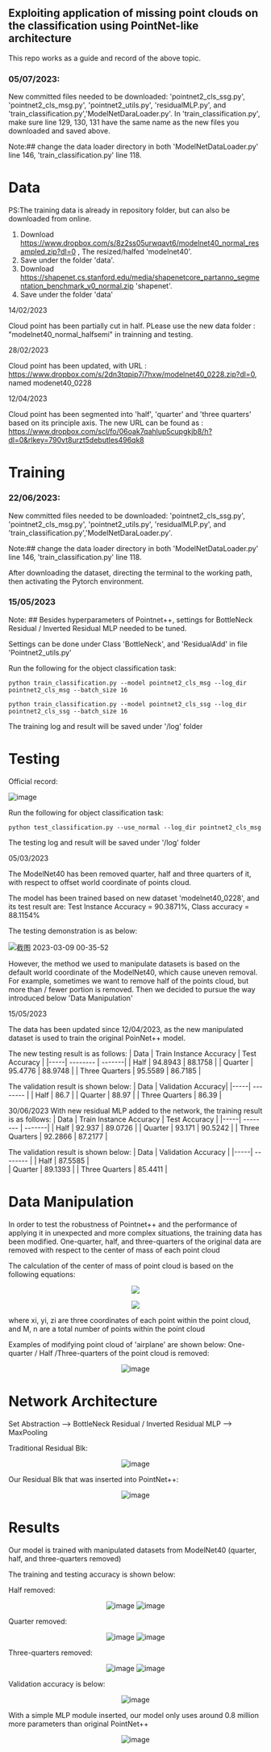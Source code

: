 
## Exploiting application of missing point clouds on the classification using PointNet-like architecture

This repo works as a guide and record of the above topic. 

### 05/07/2023: 

New committed files needed to be downloaded: 'pointnet2_cls_ssg.py', 'pointnet2_cls_msg.py', 'pointnet2_utils.py', 'residualMLP.py', and 'train_classification.py','ModelNetDaraLoader.py'.
In 'train_classification.py', make sure line 129, 130, 131 have the same name as the new files you downloaded and saved above. 

Note:## change the data loader directory in both 'ModelNetDataLoader.py' line 146, 'train_classification.py' line 118.

# Data
PS:The training data is already in repository folder, but can also be downloaded from online.

1. Download https://www.dropbox.com/s/8z2ss05urwqavt6/modelnet40_normal_resampled.zip?dl=0 , The resized/halfed 'modelnet40'.
2. Save under the folder 'data'. 
3. Download https://shapenet.cs.stanford.edu/media/shapenetcore_partanno_segmentation_benchmark_v0_normal.zip 'shapenet'. 
4. Save under the folder 'data'

14/02/2023

Cloud point has been partially cut in half. PLease use the new data folder : "modelnet40_normal_halfsemi" in trainning and testing.

28/02/2023

Cloud point has been updated, with URL : https://www.dropbox.com/s/2dn3tqpip7i7hxw/modelnet40_0228.zip?dl=0, named modenet40_0228

12/04/2023

Cloud point has been segmented into 'half', 'quarter' and 'three quarters' based on its principle axis. The new URL can be found as : https://www.dropbox.com/scl/fo/06oak7qahlup5cupgkjb8/h?dl=0&rlkey=790vt8urzt5debutles496qk8

# Training

### 22/06/2023: 

New committed files needed to be downloaded: 'pointnet2_cls_ssg.py', 'pointnet2_cls_msg.py', 'pointnet2_utils.py', 'residualMLP.py', and 'train_classification.py','ModelNetDaraLoader.py'.

Note:## change the data loader directory in both 'ModelNetDataLoader.py' line 146, 'train_classification.py' line 118.


After downloading the dataset, directing the terminal to the working path, then activating the Pytorch environment. 

### 15/05/2023

Note: ## Besides hyperparameters of Pointnet++, settings for BottleNeck Residual / Inverted Residual MLP needed to be tuned. 

Settings can be done under Class 'BottleNeck', and 'ResidualAdd' in file 'Pointnet2_utils.py'

Run the following for the object classification task:

```
python train_classification.py --model pointnet2_cls_msg --log_dir pointnet2_cls_msg --batch_size 16

python train_classification.py --model pointnet2_cls_ssg --log_dir pointnet2_cls_ssg --batch_size 16
```

 

The training log and result will be saved under '/log' folder

# Testing

Official record:

![image](https://github.com/yukaiw23/pointnet/assets/114976583/e87aa765-7b0b-45eb-8191-31a413672620)


Run the following for object classification task:
```
python test_classification.py --use_normal --log_dir pointnet2_cls_msg
``` 
 


The testing log and result will be saved under '/log' folder

05/03/2023

The ModelNet40 has been removed quarter, half and three quarters of it, with respect to offset world coordinate of points cloud.

The model has been trained based on new dataset 'modelnet40_0228', and its test result are: Test Instance Accuracy = 90.3871%, Class accuracy = 88.1154%

The testing demonstration is as below:

 

![截图 2023-03-09 00-35-52](https://user-images.githubusercontent.com/114976583/223773410-cce74421-cd36-46f2-8b33-a85f1d3c8644.png)

However, the method we used to manipulate datasets is based on the default world coordinate of the ModelNet40, which cause uneven removal. For example, sometimes we want to remove half of the points cloud, but more than / fewer portion is removed. Then we decided to pursue the way introduced below  'Data Manipulation'

15/05/2023

The data has been updated since 12/04/2023, as the new manipulated dataset is used to train the original PoinNet++ model.

The new testing result is as follows: 
| Data | Train Instance Accuracy | Test Accuracy |
|-----| -------- | -------|
| Half | 94.8943 | 88.1758 | 
| Quarter | 95.4776 | 88.9748 |
| Three Quarters | 95.5589 | 86.7185 |

The validation result is shown below: 
| Data | Validation Accuracy| 
|-----| -------- |
| Half | 86.7 | 
| Quarter | 88.97 | 
| Three Quarters | 86.39 | 


30/06/2023
With new residual MLP added to the network, the training result is as follows: 
| Data | Train Instance Accuracy | Test Accuracy |
|-----| -------- | -------|
| Half | 92.937 | 89.0726 | 
| Quarter | 93.171 | 90.5242 |
| Three Quarters | 92.2866 | 87.2177 |

The validation result is shown below:
| Data | Validation Accuracy | 
|-----| -------- |
| Half | 87.5585  |  
| Quarter | 89.1393 | 
| Three Quarters | 85.4411 |

# Data Manipulation
In order to test the robustness of Pointnet++ and the performance of applying it in unexpected and more complex situations, the training data has been modified. One-quarter, half, and three-quarters of the original data are removed with respect to the center of mass of each point cloud

The calculation of the center of mass of point cloud is based on the following equations: 
<p align="center">
 
   <img src = "https://user-images.githubusercontent.com/114976583/230176228-026453ed-4eb3-4c84-9cf0-6d8794553d97.png">
 
</p>
<p align="center">

   <image src = "https://user-images.githubusercontent.com/114976583/230176365-756d54de-b066-4fd0-b014-4c26fc1ec1bc.png">

</p>

 
where xi, yi, zi are three coordinates of each point within the point cloud, and M, n are a total number of points within the point cloud

Examples of modifying point cloud of 'airplane' are shown below: 
One-quarter / Half /Three-quarters of the point cloud is removed: 

<div align=center>
 
![image](https://github.com/yukaiw23/pointnet/assets/114976583/a2596e6f-cee8-4ff0-a300-6f048bf68a2c)

</div>

# Network Architecture
Set Abstraction --> BottleNeck Residual / Inverted Residual MLP --> MaxPooling 

Traditional Residual Blk:

<div align=center>

![image](https://github.com/yukaiw23/pointnet/assets/114976583/cd55b506-8bc3-41b8-9b08-8b9110a0879e)

</div>

Our Residual Blk that was inserted into PointNet++:

<div align=center>
 
![image](https://github.com/yukaiw23/pointnet/assets/114976583/a6136012-100c-40cc-8d37-05a3de9045e7)

</div>

# Results
Our model is trained with manipulated datasets from ModelNet40 (quarter, half, and three-quarters removed)

The training and testing accuracy is shown below: 

Half removed:

<div align=center>

![image](https://github.com/yukaiw23/pointnet/assets/114976583/0c82a6e5-e278-418d-bdf4-02e2eea87417)
![image](https://github.com/yukaiw23/pointnet/assets/114976583/2c95e774-c0e6-4f57-ab02-66be56ab681a)

</div>

Quarter removed:

<div align=center>
 
![image](https://github.com/yukaiw23/pointnet/assets/114976583/f9b4ef3a-684e-4568-9809-bd90b9bc2465)
![image](https://github.com/yukaiw23/pointnet/assets/114976583/fd94d84e-27f6-4572-8b06-78527c58e121)

</div>

Three-quarters removed:

<div align=center>
 
![image](https://github.com/yukaiw23/pointnet/assets/114976583/ec1a235b-0d19-4709-bfb1-ba18465092f8)
![image](https://github.com/yukaiw23/pointnet/assets/114976583/4b64de1b-6049-485d-bc60-0321aaa9632b)

</div>

Validation accuracy is below:

<div align=center>
 
![image](https://github.com/yukaiw23/pointnet/assets/114976583/7391b67e-60c0-4f3e-846a-b56f627cbf81)

</div>

With a simple MLP module inserted, our model only uses around 0.8 million more parameters than original PointNet++

<div align=center>
 
![image](https://github.com/yukaiw23/pointnet/assets/114976583/5e5aa51e-ef9c-437a-9566-63e79eac3544)

</div>



